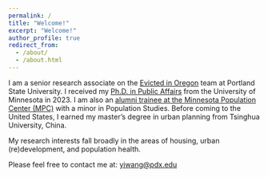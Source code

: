 ```yaml
---
permalink: /
title: "Welcome!"
excerpt: "Welcome!"
author_profile: true
redirect_from: 
  - /about/
  - /about.html
---
```


I am a senior research associate on the [Evicted in Oregon](https://www.evictedinoregon.com) team at Portland State University. I received my [Ph.D. in Public Affairs](https://www.hhh.umn.edu/doctor-philosophy-phd-public-affairs/phd-students/yi-wang) from the University of Minnesota in 2023. I am also an [alumni trainee at the Minnesota Population Center (MPC)](https://pop.umn.edu/content/yi-wang) with a minor in Population Studies. Before coming to the United States, I earned my master’s degree in urban planning from Tsinghua University, China.

My research interests fall broadly in the areas of housing, urban (re)development, and population health.

Please feel free to contact me at: yiwang@pdx.edu

